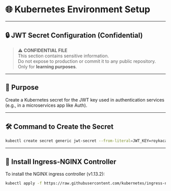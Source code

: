 # 🌐 Kubernetes Environment Setup

---

## 🔒 JWT Secret Configuration (Confidential)

> ⚠️ **CONFIDENTIAL FILE**  
> This section contains sensitive information.  
> Do not expose to production or commit it to any public repository.  
> Only for **learning purposes**.

---

## 🎯 Purpose

Create a Kubernetes secret for the JWT key used in authentication services (e.g., in a microservices app like Auth).

---

## 🛠 Command to Create the Secret

```bash
kubectl create secret generic jwt-secret --from-literal=JWT_KEY=roykacak
```

---

## 🚀 Install Ingress-NGINX Controller

To install the NGINX ingress controller (v1.13.2):

```bash
kubectl apply -f https://raw.githubusercontent.com/kubernetes/ingress-nginx/controller-v1.13.2/deploy/static/provider/cloud/deploy.yaml
```

